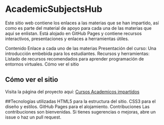 # AcademicSubjectsHub
Este sitio web contiene los enlaces a las materias que se han impartido, así como es parte del material de apoyo para cada una de las materias que aquí se enlistan. Está alojado en GitHub Pages y contiene recursos interactivos, presentaciones y enlaces a herramientas útiles.

Contenido
Enlace a cada uno de las materias
Presentación del curso: Una introducción embebida para los estudiantes.
Recursos y herramientas: Listado de recursos recomendados para aprender programación de entornos virtuales.
Cómo ver el sitio
## Cómo ver el sitio
Visita la página del proyecto aquí: [Cursos Academicos impartidos](https://ajgutierr3z.github.io/PVE/)

##Tecnologías utilizadas
HTML5 para la estructura del sitio.
CSS3 para el diseño y estilos.
GitHub Pages para el alojamiento.
Contribuciones
Las contribuciones son bienvenidas. Si tienes sugerencias o mejoras, abre un issue o haz un pull request.
